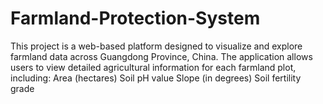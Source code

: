 # Farmland-Protection-System
This project is a web-based platform designed to visualize and explore farmland data across Guangdong Province, China. The application allows users to view detailed agricultural information for each farmland plot, including:  Area (hectares)  Soil pH value  Slope (in degrees)  Soil fertility grade
